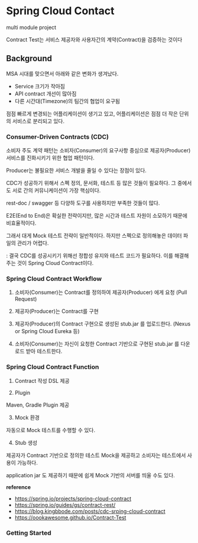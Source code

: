 # Spring Cloud Contact 

multi module project 

Contract Test는 서비스 제공자와 사용자간의 계약(Contract)을 검증하는 것이다


## Background
MSA 시대를 맞으면서 아래와 같은 변화가 생겨났다.

- Service 크기가 작아짐
- API contract 개선이 많아짐
- 다른 시간대(Timezone)의 팀간의 협업이 요구됨

점점 빠르게 변경되는 어플리케이션이 생기고 있고, 어플리케이션은 점점 더 작은 단위의 서비스로 분리되고 있다. 


### Consumer-Driven Contracts (CDC)
소비자 주도 계약 패턴는 소비자(Consumer)의 요구사항 중심으로 제공자(Producer) 서비스를 진화시키기 위한 협업 패턴이다. 

Producer는 불필요한 서비스 개발을 줄일 수 있다는 장점이 있다. 

CDC가 성공하기 위해서 스펙 정의, 문서화, 테스트 등 많은 것들이 필요하다. 그 중에서도 서로 간의 커뮤니케이션이 가장 핵심이다. 

rest-doc / swagger 등 다양하 도구를 사용하지만 부족한 것들이 많다. 

E2E(End to End)은 확실한 전략이지만, 많은 시간과 테스트 자원이 소모하기 때문에 비효율적이다. 

그래서 대게 Mock 테스트 전략이 일반적이다. 하지만 스펙으로 정의해놓은 데이터 파일의 관리가 어렵다. 


: 결국 CDC를 성공시키기 위해선 정합성 유지와 테스트 코드가 필요하다. 이를 해결해주는 것이 Spring Cloud Contract이다. 


### Spring Cloud Contract Workflow

1. 소비자(Consumer)는 Contract를 정의하여 제공자(Producer) 에게 요청 (Pull Request)

2. 제공자(Producer)는 Contract를 구현

3. 제공자(Producer)의 Contract 구현으로 생성된 stub.jar 를 업로드한다. (Nexus or Spring Cloud Eureka 등)

4. 소비자(Consumer)는 자신이 요청한 Contract 기반으로 구현된 stub.jar 를 다운로드 받아 테스트한다.


### Spring Cloud Contract Function 

1. Contract 작성 DSL 제공

2. Plugin

Maven, Gradle Plugin 제공 

3. Mock 환경 

자동으로 Mock 테스트를 수행할 수 있다. 

4. Stub 생성

제공자가 Contract 기반으로 정의한 테스트 Mock을 제공하고 소비자는 테스트에서 사용이 가능하다. 

application jar 도 제공하기 때문에 쉽게 Mock 기반의 서버를 띄울 수도 있다. 


**reference** 

- https://spring.io/projects/spring-cloud-contract
- https://spring.io/guides/gs/contract-rest/
- https://blog.kingbbode.com/posts/cdc-srping-cloud-contract
- https://oookawesome.github.io/Contract-Test

### Getting Started 

